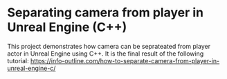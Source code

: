 # Separating camera from player in Unreal Engine (C++)
This project demonstrates how camera can be seprateated from player actor in Unreal Engine using C++. It is the final result of the following tutorial: https://info-outline.com/how-to-separate-camera-from-player-in-unreal-engine-c/

